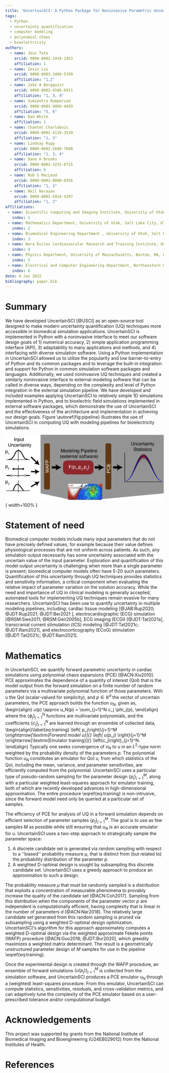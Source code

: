 ```yaml
---
title: 'UncertainSCI: A Python Package for Noninvasive Parametric Uncertainty Quantification of Simulation Pipelines'
tags:
  - Python
  - uncertainty quantification
  - computer modeling
  - polynomial chaos
  - bioelectricity
authors:
  - name: Jess Tate
    orcid: 0000-0002-2934-1453
    affiliation: 1
  - name: Zexin Liu
    orcid: 0000-0003-3409-5709
    affiliation: "1,2" 
  - name: Jake A Bergquist
    orcid: 0000-0002-4586-6911
    affiliation: "1, 3, 4" 
  - name: Sumientra Rampersad
    orcid: 0000-0001-9860-4459
    affiliation: "5, 6"
  - name: Dan White
    affiliation: 1
  - name: Chantel Charlebois
    orcid: 0000-0002-4139-3539
    affiliation: "1, 3" 
  - name: Lindsay Rupp
    orcid: 0000-0002-2688-7688
    affiliation: "1, 3, 4" 
  - name: Dana H Brooks
    orcid: 0000-0003-3231-6715
    affiliation: 6
  - name: Rob S MacLeod
    orcid: 0000-0002-0000-0356
    affiliation: "1, 3"
  - name: Akil Narayan
    orcid: 0000-0002-5914-4207
    affiliation: "1, 2"
affiliations:
 - name: Scientific Computing and Imaging Institute, University of Utah, Salt Lake City, UT, USA
   index: 1
 - name: Mathematics Department, University of Utah, Salt Lake City, UT, USA
   index: 2
 - name: Biomedical Engineering Department , University of Utah, Salt Lake City, UT, USA
   index: 3
 - name: Nora Eccles Cardiovascular Research and Training Institute, University of Utah, Salt Lake City, UT, USA
   index: 4
 - name: Physics Department, University of Massachusetts, Boston, MA, USA
   index: 5
 - name: Electrical and Computer Engineering Department, Northeastern University, Boston, MA, USA
   index: 6
date: 4 Jan 2022
bibliography: paper.bib
---
```


# Summary

We have developed UncertainSCI [@USCI] as an open-source tool designed to make modern uncertainty quantification (UQ) techniques more accessible in biomedical simulation applications. UncertainSCI is implemented in Python with a noninvasive interface to meet our software design goals of 1) numerical accuracy, 2) simple application programming interface (API), 3) adaptability to many applications and methods, and 4) interfacing with diverse simulation software.  Using a Python implementation in UncertainSCI allowed us to utilize the popularity and low barrier-to-entry of Python and its common packages and to leverage the built-in integration and support for Python in common simulation software packages and languages. Additionally, we used noninvasive UQ techniques and created a similarly noninvasive interface to external modeling software that can be called in diverse ways, depending on the complexity and level of Python integration in the external simulation pipeline. We have developed and included examples applying UncertainSCI to relatively simple 1D simulations implemented in Python, and to bioelectric field simulations implemented in external software packages, which demonstrate the use of UncertainSCI and the effectiveness of the architecture and implementation in achieving our design goals. Figure \autoref{fig:pipeline} illustrates the use of UncertainSCI in computing UQ with modeling pipelines for bioelectricity simulations.  

![User pipeline for UncertainSCI.  After the user inputs parameter distributions, UncertainSCI will compute an efficient sampling scheme.  The parameter samples are run through the targeted modeling pipeline, which can be implemented in external software tools.  The computed solutions are collected and compiled into relevant statistics with UncertainSCI. \label{fig:pipeline}](UncertainSCI_pipeline.png){ width=100% }


# Statement of need

Biomedical computer models include many input parameters that do not have precisely defined values, for example because their value defines physiological processes that are not uniform across patients. As such, any simulation output necessarily has some uncertainty associated with the uncertain value of the input parameter. Exploration and quantification of this model output uncertainty is challenging when more than a single parameter is present; biomedical computer models often have 5-20 such parameters. Quantification of this uncertainty through UQ techniques provides statistics and sensitivity information, a critical component when evaluating the relative impact of parameter variation on the solution accuracy.  While the need and importance of UQ in clinical modeling is generally accepted, automated tools for implementing UQ techniques remain evasive for many researchers.   UncertainSCI has been use to quantify uncertainty in multiple modeling pipelines, including:  cardiac tissue modeling [@JAB:Rup2020; @JDT:Rup2021; @JDT:Ber2021 ], electrocardiographic (ECG) simulation [@RSM:Swe2011; @RSM:Gen2005b], ECG imaging (ECGI) [@JDT:Tat2021a], transcranial current stimulation (tCS) modeling [@JDT:Tat2021c; @JDT:Ram2021], and electrocorticography (ECoG) stimulation [@JDT:Tat2021c; @JDT:Ram2021].  


# Mathematics

In UncertainSCI, we quantify forward parametric uncertainty in cardiac simulations using polynomial chaos expansions (PCE) [@ACN:Xiu2010]. PCE approximates the dependence of a quantity of interest (QoI) that is the model output from the forward simulation on a finite number of random parameters via a multivariate polynomial function of those parameters. With $u$ the QoI (scalar-valued for simplicity), and $p \in \mathbb{R}^d$ the vector of uncertain parameters, the PCE approach builds the function $u_N$, given as,
\begin{align}
  u(p) \approx u_N(p) = \sum_{j=1}^N c_j \phi_j(p),
\end{align}
where the $\{\phi_j\}_{j=1}^N$ functions are multivariate polynomials, and the coefficients $\{c_j\}_{j=1}^N$ are learned through an ensemble of collected data,
\begin{align}\label{eq:training}
  \left\{ p_j\right\}_{j=1}^M \xrightarrow[\textrm{Forward model $u$}]{} \left\{ u(p_j) \right\}_{j=1}^M \xrightarrow[\textrm{Emulator training}]{} \left\{c_j\right\}_{j=1}^N.
\end{align}
Typically one seeks convergence of $u_N$ to $u$ in an $L^2$-type norm weighted by the probability density of the parameters $p$. The polynomial function $u_N$ constitutes an emulator for QoI $u$, from which statistics of the QoI, including the mean, variance, and parameter sensitivities, are efficiently computed from the polynomial. UncertainSCI uses a particular type of pseudo-random sampling for the parameter design $\{p_j\}_{j=1}^M$, along with a particular weighted least-squares approach for emulator training, both of which are recently developed advances in high-dimensional approximation. The entire procedure \eqref{eq:training} is non-intrusive, since the forward model need only be queried at a particular set of samples.

The efficiency of PCE for analysis of UQ in a forward simulation depends on efficient selection of parameter samples $\{p_j\}_{j=1}^M$.  The goal is to use as few samples $M$ as possible while still ensuring that $u_N$ is an accurate emulator for $u$. UncertainSCI uses a two-step approach to strategically sample the parameter space:
1.  A discrete candidate set is generated via random sampling with respect to a ''biased'' probability measure $\mu$, that is distinct from (but related to) the probability distribution of the parameter $p$.
2. A weighted D-optimal design is sought by subsampling this discrete candidate set. UncertainSCI uses a greedy approach to produce an approximation to such a design.

The probability measure $\mu$ that must be randomly sampled is a distribution that exploits a concentration of measurable phenomena to provably increase the quality of the candidate set [@ACN:Coh2017].  Sampling from this distribution when the components of the parameter vector $p$ are independent is computationally efficient, having complexity that is linear in the number of parameters $d$ [@ACN:Nar2018]. The relatively large candidate set generated from this random sampling is pruned via subsampling using a weighted D-optimal design optimization. UncertainSCI's algorithm for this approach approximately computes a weighted D-optimal design via the weighted approximate Fekete points (WAFP) procedure [@ACN:Guo2018; @JDT:Bur2020], which greedily maximizes a weighted matrix determinant. The result is a geometrically unstructured parameter design of $M$ samples for use in the pipeline \eqref{eq:training}.

Once the experimental design is created through the WAFP procedure, an ensemble of forward simulations $\left\{ u(p_j) \right\}_{j=1}^M$ is collected from the simulation software, and UncertainSCI produces a PCE emulator $u_N$ through a (weighted) least-squares procedure. From this emulator, UncertainSCI can compute statistics, sensitivities, residuals, and cross-validation metrics, and can adaptively tune the complexity of the PCE emulator based on a user-prescribed tolerance and/or computational budget.

# Acknowledgements

This project was supported by grants from the National Institute of Biomedical Imaging and Bioengineering (U24EB029012) from the National Institutes of Health.

# References

